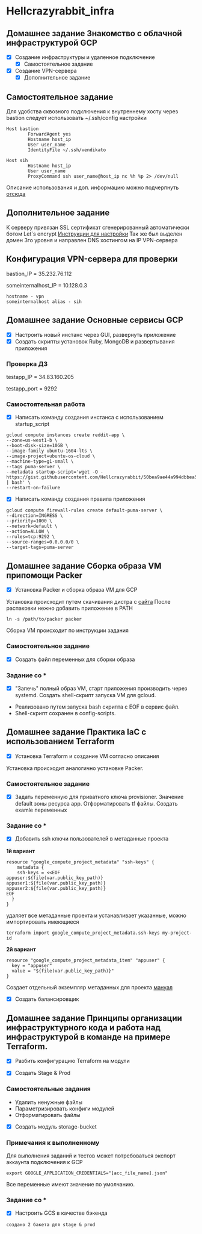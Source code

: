 # Hellcrazyrabbit_infra
## Домашнее задание Знакомство с облачной инфраструктурой GCP
- [x] Создание инфраструктуры и удаленное подключение
	- [x] Самостоятельное задание 
- [X] Создание VPN-сервера
	- [X] Дополнительное задание

## Самостоятельное задание
 Для удобства сквозного подключения к внутреннему хосту через bastion
следует использовать ~/.ssh/config настройки
`````
Host bastion
        ForwardAgent yes
        Hostname host_ip
        User user_name
        IdentityFile ~/.ssh/vendikato

Host sih
        Hostname host_ip
        User user_name
        ProxyCommand ssh user_name@host_ip nc %h %p 2> /dev/null
`````
Описание использования и доп. информацию можно подчерпнуть [отсюда](https://www.cyberciti.biz/faq/create-ssh-config-file-on-linux-unix/)

## Дополнительное задание
К серверу привязан SSL сертификат сгенерированный автоматически ботом Let`s encrypt
[Инструкции для настройки](https://certbot.eff.org/lets-encrypt/ubuntutrusty-other)
Так же был выделен домен 3го уровня и направлен DNS хостингом на IP VPN-сервера
 
## Конфигурация VPN-сервера для проверки

bastion_IP = 35.232.76.112

someinternalhost_IP = 10.128.0.3
`````
hostname - vpn
someinternalhost alias - sih
````` 

## Домашнее задание Основные сервисы GCP
 - [x] Настроить новый инстанс через GUI, развернуть приложение
 - [x] Создать скрипты установок Ruby, MongoDB и развертывания приложения

### Проверка ДЗ

testapp_IP = 34.83.160.205

testapp_port = 9292

### Самостоятельная работа
- [x] Написать команду создания инстанса с использованием startup_script
````` 
gcloud compute instances create reddit-app \ 
--zone=us-west1-b \ 
--boot-disk-size=10GB \ 
--image-family ubuntu-1604-lts \ 
--image-project=ubuntu-os-cloud \ 
--machine-type=g1-small \ 
--tags puma-server \ 
--metadata startup-script='wget -O - https://gist.githubusercontent.com/Hellcrazyrabbit/50bea9ae44a994dbbea5cebd783f8e71/raw/88734dee34947de6d9cf4f1975e3e6e6daaaa66d/startupscript.sh | bash' \
--restart-on-failure
`````

- [x] Написать команду создания правила приложения 
`````
gcloud compute firewall-rules create default-puma-server \ 
--direction=INGRESS \ 
--priority=1000 \ 
--network=default \ 
--action=ALLOW \ 
--rules=tcp:9292 \ 
--source-ranges=0.0.0.0/0 \
--target-tags=puma-server
`````
## Домашнее задание Сборка образа VM припомощи Packer

- [x] Установка Packer и сборка образа VM для GCP

Установка происходит путем скачивания дистра с [сайта](https://www.packer.io/downloads.html)
После распаковки нежно добавить приложение в PATH
`````
ln -s /path/to/packer packer
````` 
Сборка VM происходит по инструкции задания

### Самостоятельное задание
- [x] Создать файл переменных для сборки образа

### Задание со *

 - [x] "Запечь" полный образ VM, старт приложения производить через systemd. Создать shell-скрипт запуска VM для gcloud. 

 - Реализовано путем запуска bash скрипта с EOF в сервис файл.
 - Shell-скрипт сохранен в config-scripts.

## Домашнее задание Практика IaC с использованием Terraform

 - [x] Установка Terraform и создание VM согласно описания

Установка проиcходит аналогично установке Packer.

### Самостоятельное задание 

 - [x] Задать переменную для приватного ключа provisioner. Значение default зоны ресурса app. Отформатировать tf файлы. Создать examle переменных

### Задание со *

 - [x] Добавить ssh ключи пользователей в метаданные проекта

**1й вариант**
`````
resource "google_compute_project_metadata" "ssh-keys" {
    metadata {
    ssh-keys = <<EOF
appuser:${file(var.public_key_path)}
appuser1:${file(var.public_key_path)}
appuser2:${file(var.public_key_path)}
EOF
  }
}
`````
удаляет все метаданные проекта и устанавливает указанные, можно импортировать имеющиеся 
`````
terraform import google_compute_project_metadata.ssh-keys my-project-id
````` 

**2й вариант**
`````
resource "google_compute_project_metadata_item" "appuser" {
  key = "appuser"
  value = "${file(var.public_key_path)}"
}
`````
Создает отдельный экземпляр метаданных для проекта
[мануал](https://www.terraform.io/docs/providers/google/r/compute_project_metadata.html)


- [X] Создать балансировщик

## Домашнее задание Принципы организации инфраструктурного кода и работа над инфраструктурой в команде на примере Terraform.

- [x] Разбить конфигурацию Terraform на модули

- [x] Создать Stage & Prod
### Самостоятельные задания
- Удалить ненужные файлы
- Параметризировать конфиги модулей
- Отформатировать файлы
 
- [x] Создать модуль storage-bucket

### Примечания к выполненному
Для выполнения заданий и тестов может потребоваться  экспорт аккаунта подключения к GCP
`````
export GOOGLE_APPLICATION_CREDENTIALS="[acc_file_name].json"
`````
Все переменные имеют значение по умолчанию.

### Задание со *
- [X] Настроить GCS в качестве бэкенда

`````
создано 2 бакета для stage & prod
`````


